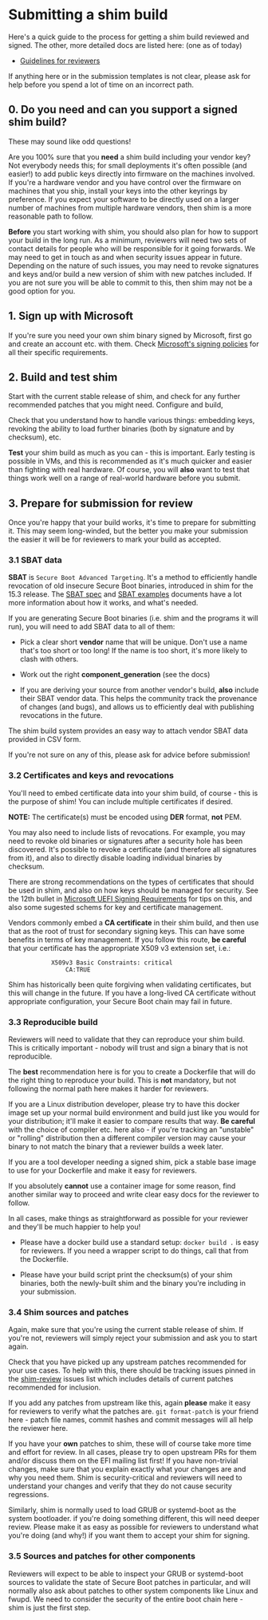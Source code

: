 # Submitting a shim build

Here's a quick guide to the process for getting a shim build reviewed and
signed. The other, more detailed docs are listed here: (one as of today)

- [Guidelines for reviewers](./reviewer-guidelines)

If anything here or in the submission templates is not clear, please
ask for help before you spend a lot of time on an incorrect path.

## 0. Do you need and can you support a signed shim build?

These may sound like odd questions!

Are you 100% sure that you **need** a shim build including your vendor
key? Not everybody needs this; for small deployments it's often
possible (and easier!) to add public keys directly into firmware on
the machines involved. If you're a hardware vendor and you have
control over the firmware on machines that you ship, install your keys
into the other keyrings by preference. If you expect your software to
be directly used on a larger number of machines from multiple hardware
vendors, then shim is a more reasonable path to follow.

**Before** you start working with shim, you should also plan for how
to support your build in the long run. As a minimum, reviewers will
need two sets of contact details for people who will be responsible
for it going forwards. We may need to get in touch as and when
security issues appear in future. Depending on the nature of such
issues, you may need to revoke signatures and keys and/or build a new
version of shim with new patches included. If you are not sure you
will be able to commit to this, then shim may not be a good option for
you.

## 1. Sign up with Microsoft

If you're sure you need your own shim binary signed by Microsoft,
first go and create an account etc. with them. Check
[Microsoft's signing policies](https://techcommunity.microsoft.com/t5/hardware-dev-center/updated-uefi-signing-requirements/ba-p/1062916)
for all their specific requirements.

## 2. Build and test shim

Start with the current stable release of shim, and check for any
further recommended patches that you might need. Configure and build,

Check that you understand how to handle various things: embedding
keys, revoking the ability to load further binaries (both by signature
and by checksum), etc.

**Test** your shim build as much as you can - this is important. Early
testing is possible in VMs, and this is recommended as it's much
quicker and easier than fighting with real hardware. Of course, you
will **also** want to test that things work well on a range of
real-world hardware before you submit.

## 3. Prepare for submission for review

Once you're happy that your build works, it's time to prepare for
submitting it. This may seem long-winded, but the better you make your
submission the easier it will be for reviewers to mark your build as
accepted.

### 3.1 SBAT data

**SBAT** is ``Secure Boot Advanced Targeting``. It's a method to
efficiently handle revocation of old insecure Secure Boot binaries,
introduced in shim for the 15.3 release. The
[SBAT spec](https://github.com/rhboot/shim/blob/main/SBAT.md) and
[SBAT examples](https://github.com/rhboot/shim/blob/main/SBAT.example.md)
documents have a lot more information about how it works, and what's
needed.

If you are generating Secure Boot binaries (i.e. shim and the programs
it will run), you will need to add SBAT data to all of them:

* Pick a clear short **vendor** name that will be unique. Don't use a
  name that's too short or too long! If the name is too short, it's
  more likely to clash with others.

* Work out the right **component_generation** (see the docs)

* If you are deriving your source from another vendor's build,
  **also** include their SBAT vendor data. This helps the community
  track the provenance of changes (and bugs), and allows us to
  efficiently deal with publishing revocations in the future.

The shim build system provides an easy way to attach vendor SBAT data
provided in CSV form.

If you're not sure on any of this, please ask for advice before
submission!

### 3.2 Certificates and keys and revocations

You'll need to embed certificate data into your shim build, of
course - this is the purpose of shim! You can include multiple
certificates if desired.

**NOTE:** The certificate(s) must be encoded using **DER** format,
**not** PEM.

You may also need to include lists of revocations. For example, you
may need to revoke old binaries or signatures after a security hole
has been discovered. It's possible to revoke a certificate (and
therefore all signatures from it), and also to directly disable
loading individual binaries by checksum.

There are strong recommendations on the types of certificates that
should be used in shim, and also on how keys should be managed for
security. See the 12th bullet in [Microsoft UEFI Signing
Requirements](https://techcommunity.microsoft.com/t5/hardware-dev-center/updated-uefi-signing-requirements/ba-p/1062916)
for tips on this, and also some sugested schems for key and certificate
management.

Vendors commonly embed a **CA certificate** in their shim build, and
then use that as the root of trust for secondary signing keys. This
can have some benefits in terms of key management. If you follow this
route, **be careful** that your certificate has the appropriate X509
v3 extension set, i.e.:

```
            X509v3 Basic Constraints: critical
                CA:TRUE
```

Shim has historically been quite forgiving when validating
certificates, but this will change in the future. If you have a
long-lived CA certificate without appropriate configuration, your
Secure Boot chain may fail in future.

### 3.3 Reproducible build

Reviewers will need to validate that they can reproduce your shim
build. This is critically important - nobody will trust and sign a
binary that is not reproducible.

The **best** recommendation here is for you to create a Dockerfile
that will do the right thing to reproduce your build. This is **not**
mandatory, but not following the normal path here makes it harder for
reviewers.

If you are a Linux distribution developer, please try to have this
docker image set up your normal build environment and build just like
you would for your distribution; it'll make it easier to compare
results that way. **Be careful** with the choice of compiler etc. here
also - if you're tracking an "unstable" or "rolling" distribution then
a different compiler version may cause your binary to not match the
binary that a reviewer builds a week later.

If you are a tool developer needing a signed shim, pick a stable base
image to use for your Dockerfile and make it easy for reviewers.

If you absolutely **cannot** use a container image for some reason,
find another similar way to proceed and write clear easy docs for the
reviewer to follow.

In all cases, make things as straightforward as possible for your
reviewer and they'll be much happier to help you!

* Please have a docker build use a standard setup: ``docker build
  .`` is easy for reviewers. If you need a wrapper script to do
  things, call that from the Dockerfile.

* Please have your build script print the checksum(s) of your
  shim binaries, both the newly-built shim and the binary you're
  including in your submission.

### 3.4 Shim sources and patches

Again, make sure that you're using the current stable release of
shim. If you're not, reviewers will simply reject your submission and
ask you to start again.

Check that you have picked up any upstream patches recommended for
your use cases. To help with this, there should be tracking issues pinned in
the [shim-review](https://github.com/rhboot/shim-review/issues)
issues list which includes details of current patches recommended for
inclusion.

If you add any patches from upstream like this, again
**please** make it easy for reviewers to verify what the patches
are. ``git format-patch`` is your friend here - patch file names,
commit hashes and commit messages will all help the reviewer here.

If you have your **own** patches to shim, these will of course take
more time and effort for review. In all cases, please try to open
upstream PRs for them and/or discuss them on the EFI mailing list
first! If you have non-trivial changes, make sure that you explain
exactly what your changes are and why you need them. Shim is
security-critical and reviewers will need to understand your changes
and verify that they do not cause security regressions.

Similarly, shim is normally used to load GRUB or systemd-boot as the
system bootloader. if you're doing something different, this will need
deeper review. Please make it as easy as possible for reviewers to
understand what you're doing (and why!) if you want them to accept your
shim for signing.

### 3.5 Sources and patches for other components

Reviewers will expect to be able to inspect your GRUB or systemd-boot
sources to validate the state of Secure Boot patches in particular, and
will normally also ask about patches to other system components like
Linux and fwupd. We need to consider the security of the entire boot
chain here - shim is just the first step.
